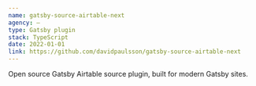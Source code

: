 ```yaml
---
name: gatsby-source-airtable-next
agency: —
type: Gatsby plugin
stack: TypeScript
date: 2022-01-01
link: https://github.com/davidpaulsson/gatsby-source-airtable-next
---
```


Open source Gatsby Airtable source plugin, built for modern Gatsby sites.
